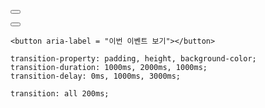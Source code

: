 <button type="button" class="btn-prev" aria-label="이전"></button>

 <button type="button" class="btn-next" aria-label="다음"></button>



`<button aria-label = "이번 이벤트 보기"></button>`

```
transition-property: padding, height, background-color;
transition-duration: 1000ms, 2000ms, 1000ms;
transition-delay: 0ms, 1000ms, 3000ms;
```

```
transition: all 200ms;
```

